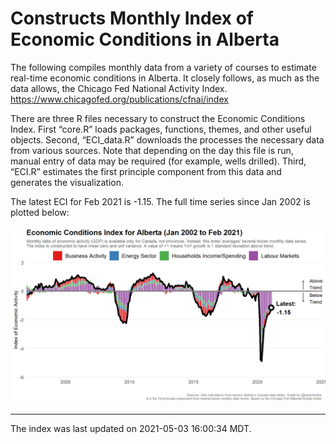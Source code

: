 Constructs Monthly Index of Economic Conditions in Alberta
==========================================================

The following compiles monthly data from a variety of courses to
estimate real-time economic conditions in Alberta. It closely follows,
as much as the data allows, the Chicago Fed National Activity Index.
<a href="https://www.chicagofed.org/publications/cfnai/index" class="uri">https://www.chicagofed.org/publications/cfnai/index</a>

There are three R files necessary to construct the Economic Conditions
Index. First “core.R” loads packages, functions, themes, and other
useful objects. Second, “ECI\_data.R” downloads the processes the
necessary data from various sources. Note that depending on the day this
file is run, manual entry of data may be required (for example, wells
drilled). Third, “ECI.R” estimates the first principle component from
this data and generates the visualization.

The latest ECI for Feb 2021 is -1.15. The full time series since Jan
2002 is plotted below:

![Alberta ECI](plot.png)

------------------------------------------------------------------------

The index was last updated on 2021-05-03 16:00:34 MDT.
